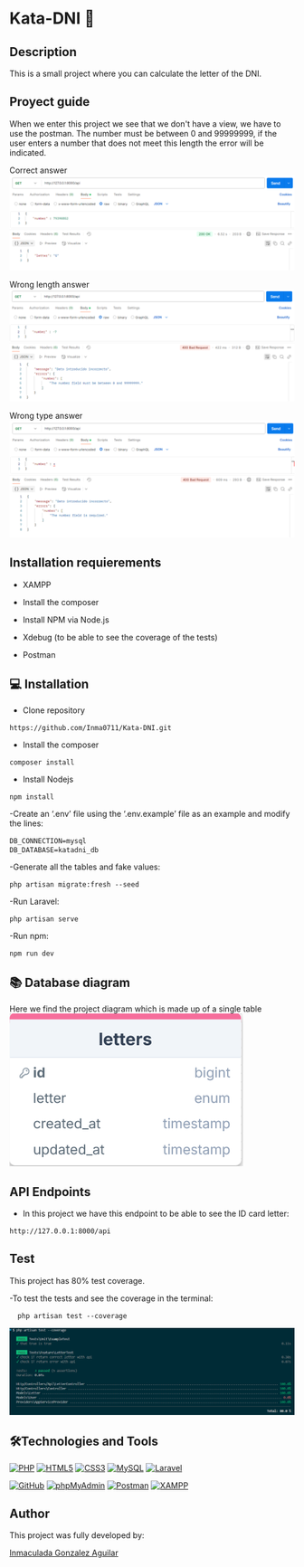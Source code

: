 # Kata-DNI 💼

## Description
This is a small project where you can calculate the letter of the DNI. 

## Proyect guide
When we enter this project we see that we don't have a view, we have to use the postman.
The number must be between 0 and 99999999, if the user enters a number that does not meet this length the error will be indicated.

Correct answer
![Correct answer](postmanDNI1.png)

Wrong length answer
![Wrong length answer](postmanDNI2.png)

Wrong type answer
![Wrong type answer](postmanDNI3.png)

## Installation requierements
- XAMPP

- Install the composer

- Install NPM via Node.js

- Xdebug (to be able to see the coverage of the tests)

- Postman

## 💻 Installation
- Clone repository
```
https://github.com/Inma0711/Kata-DNI.git
```
- Install the composer

```
composer install
```
- Install Nodejs

```
npm install
```

-Create an ‘.env’ file using the ‘.env.example’ file as an example and modify the lines:

    DB_CONNECTION=mysql
    DB_DATABASE=katadni_db

-Generate all the tables and fake values:

```
php artisan migrate:fresh --seed
```
-Run Laravel:

```
php artisan serve
```
-Run npm:

```
npm run dev
```

## 📚 Database diagram
Here we find the project diagram which is made up of a single table
![DNI table](tableDNI.png)

## API Endpoints
- In this project we have this endpoint to be able to see the ID card letter:

```
http://127.0.0.1:8000/api
```

## Test
This project has 80% test coverage.

-To test the tests and see the coverage in the terminal:

```
  php artisan test --coverage
```
![test DNI](testDNI.png)

## 🛠️Technologies and Tools

<a href='https://github.com/shivamkapasia0' target="_blank"><img alt='PHP' src='https://img.shields.io/badge/PHP-100000?style=for-the-badge&logo=PHP&logoColor=white&labelColor=777BB4&color=777BB4'/></a>
<a href='https://github.com/shivamkapasia0' target="_blank"><img alt='HTML5' src='https://img.shields.io/badge/HTML5-100000?style=for-the-badge&logo=HTML5&logoColor=white&labelColor=E34F26&color=E34F26'/></a>
<a href='https://github.com/shivamkapasia0' target="_blank"><img alt='CSS3' src='https://img.shields.io/badge/CSS3-100000?style=for-the-badge&logo=CSS3&logoColor=white&labelColor=1572B6&color=1572B6'/></a>
<a href='https://github.com/shivamkapasia0' target="_blank"><img alt='MySQL' src='https://img.shields.io/badge/MySQL-100000?style=for-the-badge&logo=MySQL&logoColor=white&labelColor=4479A1&color=4479A1'/></a>
<a href='https://github.com/shivamkapasia0' target="_blank"><img alt='Laravel' src='https://img.shields.io/badge/Laravel-100000?style=for-the-badge&logo=Laravel&logoColor=white&labelColor=FF2D20&color=FF2D20'/></a>

<a href='https://github.com/shivamkapasia0' target="_blank"><img alt='GitHub' src='https://img.shields.io/badge/GitHub-100000?style=for-the-badge&logo=GitHub&logoColor=white&labelColor=181717&color=181717'/></a>
<a href='https://github.com/shivamkapasia0' target="_blank"><img alt='phpMyAdmin' src='https://img.shields.io/badge/phpMyAdmin-100000?style=for-the-badge&logo=phpMyAdmin&logoColor=white&labelColor=6C78AF&color=6C78AF'/></a>
<a href='https://github.com/shivamkapasia0' target="_blank"><img alt='Postman' src='https://img.shields.io/badge/Postman-100000?style=for-the-badge&logo=Postman&logoColor=white&labelColor=FF6C37&color=FF6C37'/></a>
<a href='https://github.com/shivamkapasia0' target="_blank"><img alt='XAMPP' src='https://img.shields.io/badge/XAMPP-100000?style=for-the-badge&logo=XAMPP&logoColor=white&labelColor=FB7A24&color=FB7A24'/></a>

## Author

This project was fully developed by: 

[Inmaculada Gonzalez Aguilar](https://github.com/Inma0711)